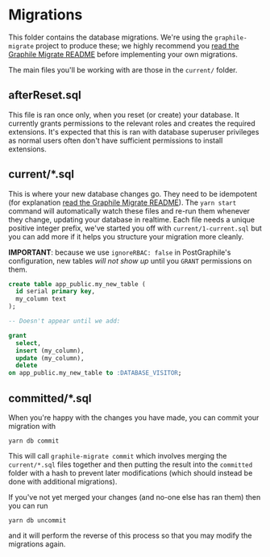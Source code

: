 # Migrations

This folder contains the database migrations. We're using the `graphile-migrate`
project to produce these; we highly recommend you
[read the Graphile Migrate README](https://github.com/graphile/migrate/blob/main/README.md)
before implementing your own migrations.

The main files you'll be working with are those in the `current/` folder.

## afterReset.sql

This file is ran once only, when you reset (or create) your database. It
currently grants permissions to the relevant roles and creates the required
extensions. It's expected that this is ran with database superuser privileges as
normal users often don't have sufficient permissions to install extensions.

## current/\*.sql

This is where your new database changes go. They need to be idempotent (for
explanation
[read the Graphile Migrate README](https://github.com/graphile/migrate/blob/main/README.md)).
The `yarn start` command will automatically watch these files and re-run them
whenever they change, updating your database in realtime. Each file needs a
unique positive integer prefix, we've started you off with
`current/1-current.sql` but you can add more if it helps you structure your
migration more cleanly.

**IMPORTANT**: because we use `ignoreRBAC: false` in PostGraphile's
configuration, new tables _will not show up_ until you `GRANT` permissions on
them.

```sql
create table app_public.my_new_table (
  id serial primary key,
  my_column text
);

-- Doesn't appear until we add:

grant
  select,
  insert (my_column),
  update (my_column),
  delete
on app_public.my_new_table to :DATABASE_VISITOR;
```

## committed/\*.sql

When you're happy with the changes you have made, you can commit your migration
with

```
yarn db commit
```

This will call `graphile-migrate commit` which involves merging the
`current/*.sql` files together and then putting the result into the `committed`
folder with a hash to prevent later modifications (which should instead be done
with additional migrations).

If you've not yet merged your changes (and no-one else has ran them) then you
can run

```
yarn db uncommit
```

and it will perform the reverse of this process so that you may modify the
migrations again.
